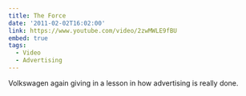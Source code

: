 ```yaml
---
title: The Force
date: '2011-02-02T16:02:00'
link: https://www.youtube.com/video/2zwMWLE9fBU
embed: true
tags:
  - Video
  - Advertising
---
```

Volkswagen again giving in a lesson in how advertising is really done.
